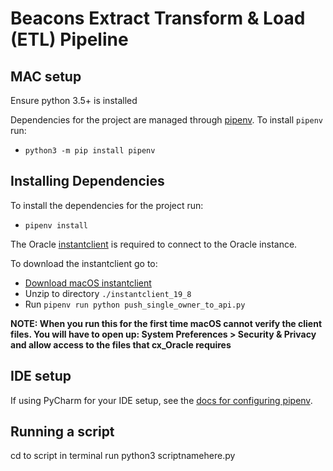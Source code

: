 # Beacons Extract Transform & Load (ETL) Pipeline

## MAC setup

Ensure python 3.5+ is installed

Dependencies for the project are managed through [pipenv](https://pipenv.pypa.io/en/latest/#install-pipenv-today). To install `pipenv` run:
- `python3 -m pip install pipenv`

## Installing Dependencies

To install the dependencies for the project run:
- `pipenv install`

The Oracle [instantclient](https://www.oracle.com/database/technologies/instant-client/downloads.html) is required to connect to the Oracle instance.

To download the instantclient go to:

- [Download macOS instantclient](https://download.oracle.com/otn_software/mac/instantclient/198000/instantclient-basic-macos.x64-19.8.0.0.0dbru.zip)
- Unzip to directory `./instantclient_19_8`
- Run `pipenv run python push_single_owner_to_api.py`

**NOTE: When you run this for the first time macOS cannot verify the client files. You will have to open up: System Preferences > Security & Privacy and allow access to the files that cx_Oracle requires**

## IDE setup

If using PyCharm for your IDE setup, see the [docs for configuring pipenv](https://www.jetbrains.com/help/pycharm/pipenv.html#pipenv-existing-project).

## Running a script

cd to script in terminal
run python3 scriptnamehere.py
